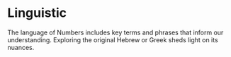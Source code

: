# Linguistic

The language of Numbers includes key terms and phrases that inform our understanding. Exploring the original Hebrew or Greek sheds light on its nuances.

